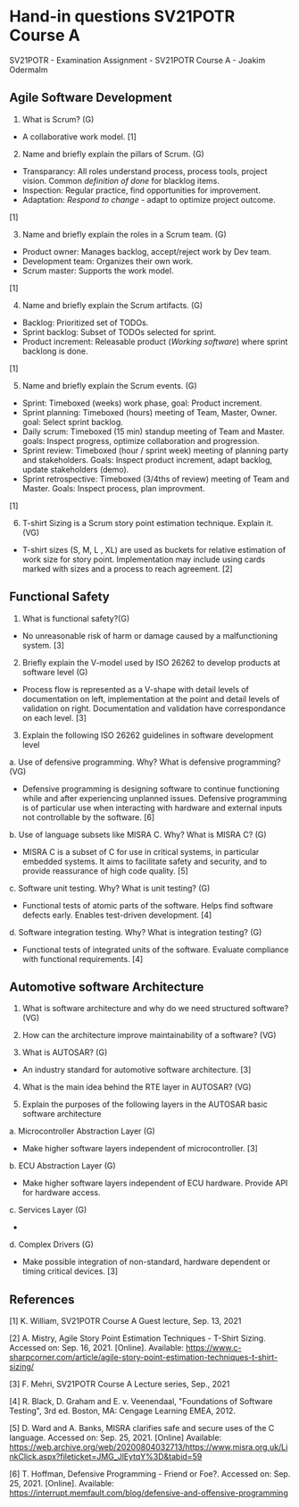 # Hand-in questions SV21POTR Course A

SV21POTR - Examination Assignment - SV21POTR Course A - Joakim Odermalm

## Agile Software Development

1. What is Scrum? (G)

- A collaborative work model. [1]

2. Name and briefly explain the pillars of Scrum. (G)

- Transparancy: All roles understand process, process tools, project vision. Common _definition of done_ for blacklog items.
- Inspection: Regular practice, find opportunities for improvement.
- Adaptation: _Respond to change_ - adapt to optimize project outcome.

[1]

3. Name and briefly explain the roles in a Scrum team. (G)

- Product owner: Manages backlog, accept/reject work by Dev team.
- Development team: Organizes their own work.
- Scrum master: Supports the work model.

[1]

4. Name and briefly explain the Scrum artifacts. (G)

- Backlog: Prioritized set of TODOs.
- Sprint backlog: Subset of TODOs selected for sprint.
- Product increment: Releasable product (_Working software_) where sprint backlong is done.

[1]

5. Name and briefly explain the Scrum events. (G)

- Sprint: Timeboxed (weeks) work phase, goal: Product increment.
- Sprint planning: Timeboxed (hours) meeting of Team, Master, Owner. goal: Select sprint backlog.
- Daily scrum: Timeboxed (15 min) standup meeting of Team and Master. goals: Inspect progress, optimize collaboration and progression.
- Sprint review: Timeboxed (hour / sprint week) meeting of planning party and stakeholders. Goals: Inspect product increment, adapt backlog, update stakeholders (demo).
- Sprint retrospective: Timeboxed (3/4ths of review) meeting of Team and Master. Goals: Inspect process, plan improvment.

[1]

6. T-shirt Sizing is a Scrum story point estimation technique. Explain it. (VG)

- T-shirt sizes (S, M, L , XL) are used as buckets for relative estimation of work size for story point.
Implementation may include using cards marked with sizes and a process to reach agreement. [2]

## Functional Safety

1. What is functional safety?(G)

- No unreasonable risk of harm or damage caused by a malfunctioning system. [3]

2. Briefly explain the V-model used by ISO 26262 to develop products at software level (G)

- Process flow is represented as a V-shape with detail levels of documentation on left, implementation at the point and detail levels of validation on right. Documentation and validation have correspondance on each level.
[3]

3. Explain the following ISO 26262 guidelines in software development level

a. Use of defensive programming. Why? What is defensive programming? (VG)

- Defensive programming is designing software to continue functioning while and after experiencing unplanned issues. Defensive programming is of particular use when interacting with hardware and external inputs not controllable by the software. [6]

b. Use of language subsets like MISRA C. Why? What is MISRA C? (G)

- MISRA C is a subset of C for use in critical systems, in particular embedded systems. It aims to facilitate safety and security, and to provide reassurance of high code quality. [5]

c. Software unit testing. Why? What is unit testing? (G)

- Functional tests of atomic parts of the software. Helps find software defects early. Enables test-driven development. [4]

d. Software integration testing. Why? What is integration testing? (G)

- Functional tests of integrated units of the software. Evaluate compliance with functional requirements. [4]

## Automotive software Architecture

1. What is software architecture and why do we need structured software? (VG)

2. How can the architecture improve maintainability of a software? (VG)

3. What is AUTOSAR? (G)

- An industry standard for automotive software architecture. [3]

4. What is the main idea behind the RTE layer in AUTOSAR? (VG)

5. Explain the purposes of the following layers in the AUTOSAR basic software architecture

a. Microcontroller Abstraction Layer (G)

- Make higher software layers independent of microcontroller. [3]

b. ECU Abstraction Layer (G)

- Make higher software layers independent of ECU hardware. Provide API for hardware access.

c. Services Layer (G)

- 

d. Complex Drivers (G)

- Make possible integration of non-standard, hardware dependent or timing critical devices. [3]

## References

[1] K. William, SV21POTR Course A Guest lecture, Sep. 13, 2021

[2] A. Mistry, Agile Story Point Estimation Techniques - T-Shirt Sizing. Accessed on: Sep. 16, 2021. [Online]. Available: <https://www.c-sharpcorner.com/article/agile-story-point-estimation-techniques-t-shirt-sizing/>

[3] F. Mehri, SV21POTR Course A Lecture series, Sep., 2021

[4] R. Black, D. Graham and E. v. Veenendaal, "Foundations of Software Testing", 3rd ed. Boston, MA: Cengage Learning EMEA, 2012.

[5] D. Ward and A. Banks, MISRA clarifies safe and secure uses of the C language. Accessed on: Sep. 25, 2021. [Online] Available: <https://web.archive.org/web/20200804032713/https://www.misra.org.uk/LinkClick.aspx?fileticket=JMG_JlEytqY%3D&tabid=59>  

[6] T. Hoffman, Defensive Programming - Friend or Foe?. Accessed on: Sep. 25, 2021. [Online]. Available: <https://interrupt.memfault.com/blog/defensive-and-offensive-programming>

